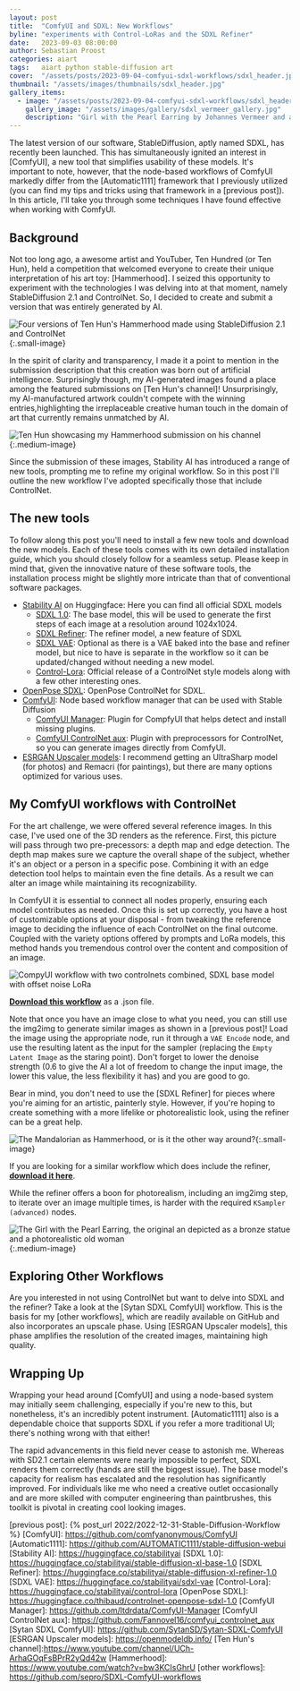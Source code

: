 ```yaml
---
layout: post
title:  "ComfyUI and SDXL: New Workflows"
byline: "experiments with Control-LoRas and the SDXL Refiner"
date:   2023-09-03 08:00:00
author: Sebastian Proost
categories: aiart
tags:	aiart python stable-diffusion art
cover:  "/assets/posts/2023-09-04-comfyui-sdxl-workflows/sdxl_header.jpg"
thumbnail: "/assets/images/thumbnails/sdxl_header.jpg"
gallery_items:
  - image: "/assets/posts/2023-09-04-comfyui-sdxl-workflows/sdxl_header.jpg"
    gallery_image: "/assets/images/gallery/sdxl_vermeer_gallery.jpg"
    description: "Girl with the Pearl Earring by Johannes Vermeer and a reimagined cinematic cyberpunk version using SDXL"
---
```


The latest version of our software, StableDiffusion, aptly named SDXL, has recently been launched. This has 
simultaneously ignited an interest in [ComfyUI], a new tool that simplifies usability of these models. It's 
important to note, however, that the node-based workflows of ComfyUI markedly differ from the [Automatic1111] framework 
that I previously utilized (you can find my tips and tricks using that framework in a [previous post]). In this article, 
I'll take you through some techniques I have found effective when working with ComfyUI. 

## Background
Not too long ago, a awesome artist and YouTuber, Ten Hundred (or Ten Hun), held a competition 
that welcomed everyone to create their unique interpretation of his art toy: [Hammerhood]. I seized this 
opportunity to experiment with the technologies I was delving into at that moment, namely StableDiffusion 2.1 and 
ControlNet. So, I decided to create and submit a version that was entirely generated by AI. 

![Four versions of Ten Hun's Hammerhood made using StableDiffusion 2.1 and ControlNet](/assets/posts/2023-09-04-comfyui-sdxl-workflows/ai_hammerhood_versions.jpg){:.small-image}

In the spirit of clarity and transparency, I made it a point to mention in the submission description that this 
creation was born out of artificial intelligence. Surprisingly though, my AI-generated images found a place among the 
featured submissions on [Ten Hun's channel]! Unsurprisingly, my 
AI-manufactured artwork couldn't compete with the winning entries,highlighting the irreplaceable creative human touch 
in the domain of art that currently remains unmatched by AI.

![Ten Hun showcasing my Hammerhood submission on his channel](/assets/posts/2023-09-04-comfyui-sdxl-workflows/ten_hun_feature.jpg){:.medium-image}

Since the submission of these images, Stability AI has introduced a range of new tools, prompting me to refine my 
original workflow. So in this post I'll outline the new workflow I've adopted specifically those that include 
ControlNet.

## The new tools

To follow along this post you'll need to install a few new tools and download the new models. Each of these tools 
comes with its own detailed installation guide, which you should closely follow for a seamless setup. Please keep in       
mind that, given the innovative nature of these software tools, the installation process might be slightly more 
intricate than that of conventional software packages.

* [Stability AI](https://huggingface.co/stabilityai) on Huggingface: Here you can find all official SDXL models
    * [SDXL 1.0](https://huggingface.co/stabilityai/stable-diffusion-xl-base-1.0): The base model, this will be used to generate the first steps of each image at a resolution around 1024x1024.
    * [SDXL Refiner](https://huggingface.co/stabilityai/stable-diffusion-xl-refiner-1.0): The refiner model, a new feature of SDXL 
    * [SDXL VAE](https://huggingface.co/stabilityai/sdxl-vae): Optional as there is a VAE baked into the base and refiner model, but nice to have is separate in the workflow so it can be updated/changed without needing a new model.
    * [Control-Lora](https://huggingface.co/stabilityai/control-lora): Official release of a ControlNet style models along with a few other interesting ones.
* [OpenPose SDXL](https://huggingface.co/thibaud/controlnet-openpose-sdxl-1.0): OpenPose ControlNet for SDXL.
* [ComfyUI](https://github.com/comfyanonymous/ComfyUI): Node based workflow manager that can be used with Stable Diffusion
    * [ComfyUI Manager](https://github.com/ltdrdata/ComfyUI-Manager): Plugin for CompfyUI that helps detect and install missing plugins.
    * [ComfyUI ControlNet aux](https://github.com/Fannovel16/comfyui_controlnet_aux): Plugin with preprocessors for ControlNet, so you can generate images directly from ComfyUI.
* [ESRGAN Upscaler models](https://openmodeldb.info/): I recommend getting an UltraSharp model (for photos) and Remacri (for paintings), but there are many options optimized for various uses.

## My ComfyUI workflows with ControlNet 

For the art challenge, we were offered several reference images. In this case, I've used one of the 3D renders as the 
reference. First, this picture will pass through two pre-precessors: a depth map and edge detection. The depth map makes 
sure we capture the overall shape of the subject, whether it's an object or a person in a specific pose. Combining it
with an edge detection tool helps to maintain even the fine details. As a result we can alter an image while 
maintaining its recognizability. 

In ComfyUI it is essential to connect all nodes properly, ensuring each model contributes as needed. Once this is set up 
correctly, you have a host of 
customizable options at your disposal - from tweaking the reference image to deciding the influence of each ControlNet on the 
final outcome. Coupled with the variety options offered by prompts and LoRa models, this method hands you tremendous control 
over the content and composition of an image.

![CompyUI workflow with two controlnets combined, SDXL base model with offset noise LoRa](/assets/posts/2023-09-04-comfyui-sdxl-workflows/dual_controlnet_workflow.jpg)

[**Download this workflow**](/assets/posts/2023-09-04-comfyui-sdxl-workflows/dual_controlnet_basic.json) as a .json file.

Note that once you have an image close
to what you need, you can still use the img2img to generate similar images as shown in a [previous post]! Load the image using the appropriate 
node, run it through a ```VAE Encode``` node, and use the resulting latent as the input for the sampler (replacing the ```Empty Latent Image``` as the staring point). Don't forget to lower the denoise 
strength (0.6 to give the AI a lot of freedom to change the input image, the lower this value, the less flexibility it 
has) and you are good to go. 

Bear in mind, you don't need to use the [SDXL Refiner] for pieces where you're aiming for an artistic, painterly style. 
However, if you're hoping to create something with a more lifelike or photorealistic look, using the refiner can be a 
great help. 

![The Mandalorian as Hammerhood, or is it the other way around?](/assets/posts/2023-09-04-comfyui-sdxl-workflows/mandalorian_hammerhood.jpg){:.small-image}

If you are looking for a similar workflow which does include the refiner, [**download it here**](/assets/posts/2023-09-04-comfyui-sdxl-workflows/dual_controlnet_refiner.json).

While the refiner offers a boon for photorealism, including an img2img step, to iterate over an image multiple times,
is harder with the required ```KSampler (advanced)``` nodes.

![The Girl with the Pearl Earring, the original an depicted as a bronze statue and a photorealistic old woman](/assets/posts/2023-09-04-comfyui-sdxl-workflows/girl_with_pearl_earring.jpg){:.medium-image}

## Exploring Other Workflows

Are you interested in not using ControlNet but want to delve into SDXL and the refiner? Take a look at the 
[Sytan SDXL ComfyUI] workflow. This is the basis for my [other workflows], which are readily available on GitHub and 
also incorporates an upscale phase. Using [ESRGAN Upscaler models], this phase amplifies the resolution of the created 
images, maintaining high quality. 

## Wrapping Up

Wrapping your head around [ComfyUI] and using a node-based system may initially seem challenging, especially if you're 
new to this, but nonetheless, it's an incredibly potent instrument. [Automatic1111] also is a dependable choice that 
supports SDXL if you refer a more traditional UI; there's nothing wrong with that either!

The rapid advancements in this field never cease to astonish me. Whereas with SD2.1 certain elements were nearly 
impossible to perfect, SDXL renders them correctly (hands are still the biggest issue). The base model's capacity for 
realism has escalated and the resolution has significantly improved. For individuals like me who need a creative outlet occasionally and are more skilled with computer engineering than paintbrushes, this toolkit is pivotal in creating cool looking images.

[previous post]: {% post_url 2022/2022-12-31-Stable-Diffusion-Workflow %}
[ComfyUI]: https://github.com/comfyanonymous/ComfyUI
[Automatic1111]: https://github.com/AUTOMATIC1111/stable-diffusion-webui
[Stability AI]: https://huggingface.co/stabilityai
[SDXL 1.0]: https://huggingface.co/stabilityai/stable-diffusion-xl-base-1.0
[SDXL Refiner]: https://huggingface.co/stabilityai/stable-diffusion-xl-refiner-1.0
[SDXL VAE]: https://huggingface.co/stabilityai/sdxl-vae
[Control-Lora]: https://huggingface.co/stabilityai/control-lora
[OpenPose SDXL]: https://huggingface.co/thibaud/controlnet-openpose-sdxl-1.0
[ComfyUI Manager]: https://github.com/ltdrdata/ComfyUI-Manager
[ComfyUI ControlNet aux]: https://github.com/Fannovel16/comfyui_controlnet_aux
[Sytan SDXL ComfyUI]: https://github.com/SytanSD/Sytan-SDXL-ComfyUI
[ESRGAN Upscaler models]: https://openmodeldb.info/
[Ten Hun's channel]:https://www.youtube.com/channel/UCh-ArhaGOqFsBPrR2yQd42w
[Hammerhood]: https://www.youtube.com/watch?v=bw3KCIsGhrU
[other workflows]: https://github.com/sepro/SDXL-ComfyUI-workflows
